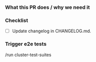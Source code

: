### What this PR does / why we need it


### Checklist

- [ ] Update changelog in CHANGELOG.md.

### Trigger e2e tests

<!--
We currently have one pipeline that tests both cluster creation and cluster upgrades. You can trigger this pipeline by writing this commands in a pull request comment or description
- `/run cluster-test-suites`

If for some reason you want to skip the e2e tests, remove the following line.
-->

/run cluster-test-suites
